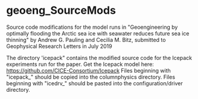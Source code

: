 # geoeng_SourceMods
Source code modifications for the model runs in "Geoengineering by optimally flooding the Arctic sea ice with seawater reduces future sea ice thinning" by Andrew G. Pauling and Cecilia M. Bitz, submitted to Geophysical Research Letters in July 2019

The directory 'icepack" contains the modified source code for the Icepack experiments run for the paper. Get the Icepack model here: https://github.com/CICE-Consortium/Icepack
Files beginning with "icepack_" should be copied into the columnphysics directory. Files beginning with "icedrv_" should be pasted into the configuration/driver directory.
